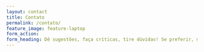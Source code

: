 ```yaml
---
layout: contact
title: Contato
permalink: /contato/
feature_image: feature-laptop
form_action:
form_heading: Dê sugestões, faça críticas, tire dúvidas! Se preferir, mande uma mensagem diretamente da sua caixa de email para a nossa - info [@] voltdata.info
---
```

